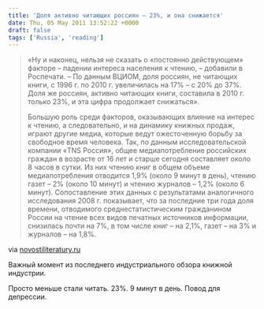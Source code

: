 ```yaml
---
title: 'Доля активно читающих россиян – 23%, и она снижается'
date: Thu, 05 May 2011 13:52:22 +0000
draft: false
tags: ['Russia', 'reading']
---
```


> «Ну и наконец, нельзя не сказать о «постоянно действующем» факторе – падении интереса населения к чтению, – добавили в Роспечати. – По данным ВЦИОМ, доля россиян, не читающих книги, с 1996 г. по 2010 г. увеличилась на 17% – с 20% до 37%. Доля же россиян, активно читающих книги, составила в 2010 г. только 23%, и эта цифра продолжает снижаться».
> 
> Большую роль среди факторов, оказывающих влияние на интерес к чтению, а следовательно, и на динамику книжных продаж, играют другие медиа, которые ведут ожесточенную борьбу за свободное время человека. Так, по данным исследовательской компании «TNS Россия», общее медиапотребление российских граждан в возрасте от 16 лет и старше сегодня составляет около 8 часов в сутки. Из них чтению книг в общем объеме медиапотребления отводится 1,9% (около 9 минут в день), чтению газет – 2% (около 10 минут) и чтению журналов – 1,2% (около 6 минут). Сопоставление этих данных с результатами аналогичного исследования 2008 г. показывает, что за последние три года доля времени, отводимого среднестатистическим гражданином России на чтение всех видов печатных источников информации, снизилась почти на 7%, в том числе книг – на 2,1%, газет – на 3% и журналов – на 1,8%.

via [novostiliteratury.ru](http://novostiliteratury.ru/novosti/2011/05/05/eksperty-dolya-aktivno-chitayushhix-rossiyan-23-i-ona-snizhaetsya/)

Важный момент из последнего индустриального обзора книжной индустрии.

Просто меньше стали читать. 23%. 9 минут в день. Повод для депрессии.